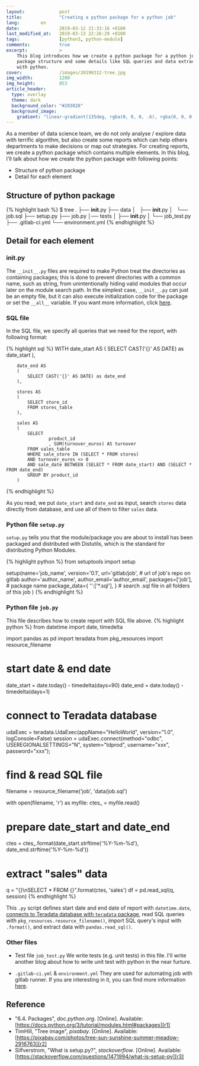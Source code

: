 ```yaml
---
layout:             post
title:              "Creating a python package for a python job"
lang:        en
date:               2019-03-12 21:33:16 +0100
last_modified_at:   2019-03-13 22:26:29 +0100
tags:               [python3, python-module]
comments:           true
excerpt:            >
    This blog introduces how we create a python package for a python job with
    package structure and some details like SQL queries and data extraction
    with python.
cover:              /images/20190312-tree.jpg
img_width:          1280
img_height:         853
article_header:
  type: overlay
  theme: dark
  background_color: "#203028"
  background_image:
    gradient: "linear-gradient(135deg, rgba(0, 0, 0, .6), rgba(0, 0, 0, .4))"
---
```


As a member of data science team, we do not only analyse / explore data with
terrific algorithm, but also create some reports which can help others
departments to make decisions or map out strategies. For creating reports, we
create a python package which contains multiple elements. In this blog, I'll
talk about how we create the python package with following points:

- Structure of python package
- Detail for each element

## Structure of python package

{% highlight bash %}
$ tree
.
├── __init__.py
├── data
│   ├── __init__.py
│   └── job.sql
├── setup.py
├── job.py
│── tests
│   ├── __init__.py
│   └── job_test.py
├── .gitlab-ci.yml
└── environment.yml
{% endhighlight %}

## Detail for each element

### __init__.py
The `__init__.py` files are required to make Python treat the directories as
containing packages; this is done to prevent directories with a common name,
such as string, from unintentionally hiding valid modules that occur later on
the module search path. In the simplest case, `__init__.py` can just be an
empty file, but it can also execute initialization code for the package or set
the `__all__` variable. If you want more information, click [here][r1].

### SQL file
In the SQL file, we specify all queries that we need for the report, with
following format:

{% highlight sql %}
WITH    date_start AS
        (
            SELECT CAST('{}' AS DATE) as date_start
        ),

        date_end AS
        (
            SELECT CAST('{}' AS DATE) as date_end
        ),

        stores AS
        (
            SELECT store_id
            FROM stores_table
        ),

        sales AS
        (
            SELECT
                    product_id
                    , SUM(turnover_euros) AS turnover
            FROM sales_table
            WHERE sale_store IN (SELECT * FROM stores)
            AND turnover_euros <> 0
            AND sale_date BETWEEN (SELECT * FROM date_start) AND (SELECT * FROM date_end)
            GROUP BY product_id
        )
{% endhighlight %}

As you read, we put `date_start` and `date_end` as input, search `stores` data
directly from database, and use all of them to filter `sales` data.

### Python file `setup.py`
`setup.py` tells you that the module/package you are about to install has been
packaged and distributed with Distutils, which is the standard for distributing
Python Modules.

{% highlight python %}
from setuptools import setup

setup(name='job_name',
      version='0.1',
      url='gitlab/job', # url of job's repo on gitlab
      author='author_name',
      author_email='author_email',
      packages=['job'], # package name
      package_data={
          '':['*.sql'], } # search .sql file in all folders of this job
     )
{% endhighlight %}

### Python file `job.py`
This file describes how to create report with SQL file above.
{% highlight python %}
from datetime import date, timedelta

import pandas as pd
import teradata
from pkg_resources import resource_filename

# start date & end date
date_start = date.today() - timedelta(days=90)
date_end = date.today() - timedelta(days=1)

# connect to Teradata database
udaExec = teradata.UdaExec(appName="HelloWorld",
                           version="1.0",
                           logConsole=False)
session = udaExec.connect(method="odbc",
                          USEREGIONALSETTINGS="N",
                          system="tdprod",
                          username="xxx",
                          password="xxx");

# find & read SQL file
filename = resource_filename('job', 'data/job.sql')

with open(filename, 'r') as myfile:
    ctes_ = myfile.read()

# prepare date_start and date_end
ctes = ctes_.format(date_start.strftime('%Y-%m-%d'),
                    date_end.strftime('%Y-%m-%d'))

# extract "sales" data
q = "{}\nSELECT * FROM {}".format(ctes, 'sales')
df = pd.read_sql(q, session)
{% endhighlight %}

This `.py` script defines start date and end date of report with `datetime.date`,
[connects to Teradata database with `teradata` package][connect2teradata], read
SQL queries with `pkg_resources.resource_filename()`, import SQL query's input
with `.format()`, and extract data with `pandas.read_sql()`.

### Other files
- Test file `job_test.py`
We write tests (e.g. unit tests) in this file. I'll write another blog about how
to write unit test with python in the near furture.

- `.gitlab-ci.yml` & `environment.yml`
They are used for automating job with gitlab runner. If you are interesting in
it, you can find more information [here][gitlabci].

## Reference
- "6.4. Packages", _doc.python.org_. [Online]. Available: [https://docs.python.org/3/tutorial/modules.html#packages][r1]
- TimHill, "Tree image", _pixabay_. [Online]. Available: [https://pixabay.com/photos/tree-sun-sunshine-summer-meadow-2916763][r2]
- Silfverstrom, "What is setup.py?", _stackoverflow_. [Online]. Available: [https://stackoverflow.com/questions/1471994/what-is-setup-py][r3]

[r1]: https://docs.python.org/3/tutorial/modules.html#packages
[r2]: https://pixabay.com/photos/tree-sun-sunshine-summer-meadow-2916763
[r3]: https://stackoverflow.com/questions/1471994/what-is-setup-py
[connect2teradata]: https://jingwen-z.github.io/python-connection-to-teradata-database/
[gitlabci]: https://jingwen-z.github.io/automate-py-jobs-by-gitlab-runner/
